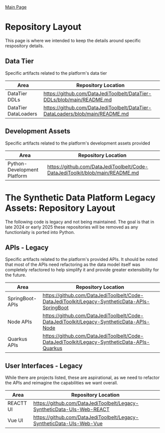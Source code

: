  <a href="https://github.com/SyntheticDataPlatform/.github/blob/main/profile/README.md" target="_blank">Main Page</a>

# Repository Layout
This page is where we intended to keep the details around specific respository details.

## Data Tier
Specific artifacts related to the platform's data tier

| Area                 | Repository Location                                                                                            | 
|----------------------|------------------------------------------------------------------------------------------------------------|
| DataTier DDLs      |https://github.com/DataJediToolbelt/DataTier-DDLs/blob/main/README.md | 
| DataTier DataLoaders|https://github.com/DataJediToolbelt/DataTier-DataLoaders/blob/main/README.md|

## Development Assets
Specific artifacts related to the platform's development assets provided

| Area                        | Repository Location                                                                                        | 
|-----------------------------|--------------------------------------------------------------------------------------------------------|
| Python-Development Platform |https://github.com/DataJediToolbelt/Code-DataJediToolkit/blob/main/README.md | 

# The Synthetic Data Platform Legacy Assets: Repository Layout
The following code is legacy and not being maintained. The goal is that in late 2024 or early 2025 these repositories will
be removed as any functionlaity is ported into Python.

## APIs - Legacy
Specific artifacts related to the platform's provided APIs. It should be noted that most of the APIs need refactoring as the data model
itself was completely refactored to help simplify it and provide greater extensibility for the future.

| Area                 | Repository Location                                                                                            | 
|----------------------|------------------------------------------------------------------------------------------------------------|
| SpringBoot-APIs      |https://github.com/DataJediToolbelt/Code-DataJediToolkit/Legacy-SyntheticData-APIs-SpringBoot  |
| Node APIs            |https://github.com/DataJediToolbelt/Code-DataJediToolkit/Legacy-SyntheticData-APIs-Node    |
| Quarkus APIs         |https://github.com/DataJediToolbelt/Code-DataJediToolkit/Legacy-SyntheticData-APIs-Quarkus |

## User Interfaces - Legacy
While there are projects listed, these are aspirational, as we need to refactor the APIs and reimagine the capabilities we want overall.

| Area                 | Repository Location                                                                                           | 
|----------------------|------------------------------------------------------------------------------------------------------------|
| REACTT UI            |https://github.com/DataJediToolbelt/Legacy-SyntheticData-UIs-Web-REACT|
| Vue UI               |https://github.com/DataJediToolbelt/Legacy-SyntheticData-UIs-Web-Vue|

